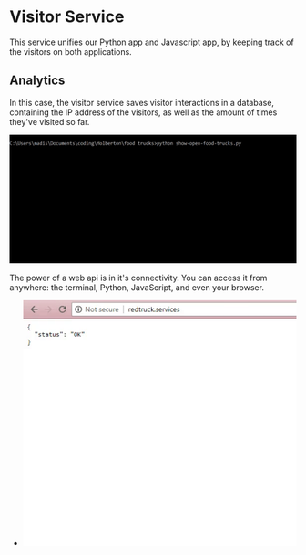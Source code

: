 # Visitor Service
This service unifies our Python app and Javascript app, by keeping track of the visitors on both applications.

## Analytics
In this case, the visitor service saves visitor interactions in a database, containing the IP address of the visitors, as well as the amount of times they've visited so far. 

![javascript](https://github.com/jamangi/redtrucks/blob/master/writeup/images/console_visitors.gif)

The power of a web api is in it's connectivity. You can access it from anywhere: the terminal, Python, JavaScript, and even your browser.

* ![javascript](https://github.com/jamangi/redtrucks/blob/master/writeup/images/visitor_service.gif)